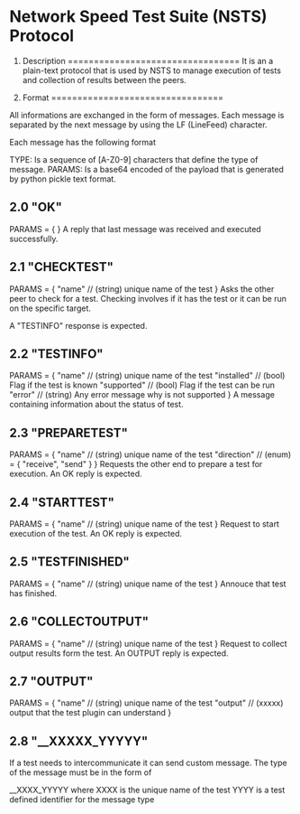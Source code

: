 
Network Speed Test Suite (NSTS) Protocol
========================================

1. Description
=================================
It is an a plain-text protocol that is used
by NSTS to manage execution of tests and
 collection of results between the peers.
 
 
2. Format
=================================

All informations are exchanged in the form
of messages. Each message is separated
by the next message by using the LF (LineFeed)
character.

Each message has the following format
<TYPE> <PARAMS>

TYPE: Is a sequence of \[A-Z0-9\] characters
      that define the type of message.
PARAMS: Is a base64 encoded of the payload
      that is generated by python pickle text
      format.
      
2.0 "OK"
---------------------------------
PARAMS = {
   }
A reply that last message was received
and executed successfully.

2.1 "CHECKTEST"
--------------------------------- 
PARAMS = {
   "name" // (string) unique name of the test
   }
Asks the other peer to check for a test. Checking
involves if it has the test or it can be run
on the specific target.

A "TESTINFO" response is expected.

2.2 "TESTINFO"
---------------------------------
PARAMS = {
   "name" 			// (string) unique name of the test
   "installed" 		// (bool) Flag if the test is known
   "supported"		// (bool) Flag if the test can be run
   "error"			// (string) Any error message why is not supported 
}
A message containing information about the status
of test. 

2.3 "PREPARETEST"
---------------------------------
PARAMS = {
	"name"			// (string) unique name of the test
	"direction"		// (enum) = { "receive", "send" }
}
Requests the other end to prepare a test for
execution. An OK reply is expected.

2.4 "STARTTEST"
---------------------------------
PARAMS = {
	"name"			// (string) unique name of the test
}
Request to start execution of the test. An OK reply is expected.

2.5 "TESTFINISHED"
---------------------------------
PARAMS = {
	"name"			// (string) unique name of the test
}
Annouce that test has finished.

2.6 "COLLECTOUTPUT"
---------------------------------
PARAMS = {
	"name"			// (string) unique name of the test
}
Request to collect output results form the test.
An OUTPUT reply is expected.

2.7 "OUTPUT"
---------------------------------
PARAMS = {
	"name"			// (string) unique name of the test
	"output"		// (xxxxx) output that the test plugin can understand
}

2.8 "__XXXXX_YYYYY"
---------------------------------
If a test needs to intercommunicate it can send custom
message. The type of the message must be in the form
of 

__XXXX_YYYYY where 
XXXX is the unique name of the test
YYYY is a test defined identifier for the message type
